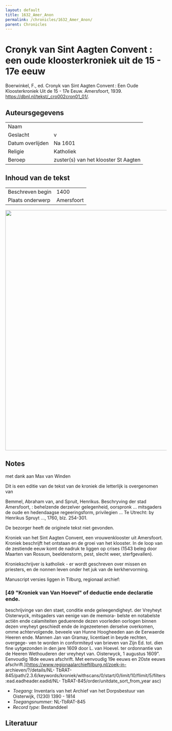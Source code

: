```yaml
---
layout: default
title: 1632_Amer_Anon
permalink: /chronicles/1632_Amer_Anon/
parent: Chronicles
--- 
```



# Cronyk van Sint Aagten Convent : een oude kloosterkroniek uit de 15 - 17e eeuw 

Boerwinkel, F., ed. Cronyk van Sint Aagten Convent : Een Oude Kloosterkroniek Uit de 15 - 17e Eeuw. Amersfoort, 1939. https://dbnl.nl/tekst/_cro002cron01_01/. 

## Auteursgegevens 

| | | 
| --------------- | --------------- | 
| Naam |   | 
| Geslacht | v | 
| Datum overlijden | Na 1601 | 
| Religie | Katholiek | 
| Beroep | zuster(s) van het klooster St Aagten | 

## Inhoud van de tekst 

| | | 
| --------------- | --------------- | 
| Beschreven begin | 1400 | 
| Plaats onderwerp | Amersfoort | 

[<img src="..\..\barplots_chronicles\1632_Amer_Anon.jpg" width="750"/>](..\..\barplots_chronicles\1632_Amer_Anon.jpg) 

## Notes 

met dank aan Max van Winden

Dit is een editie van de tekst van de kroniek die letterlijk is overgenomen
van

Bemmel, Abraham van, and Spruit, Henrikus. Beschryving der stad Amersfoort, :
behelzende derzelver gelegenheid, oorspronk ... mitsgaders de oude en
hedendaagse regeeringsform, privilegien ... Te Utrecht: by Henrikus Spruyt
..., 1760, blz. 254-301.

De bezorger heeft de originele tekst niet gevonden.

Kroniek van het Sint Aagten Convent, een vrouwenklooster uit Amersfoort.
Kroniek beschrijft het ontstaan en de groei van het klooster. In de loop van
de zestiende eeuw komt de nadruk te liggen op crises (1543 beleg door Maarten
van Rossum, beeldenstorm, pest, slecht weer, sterfgevallen).

Kroniekschrijver is katholiek - er wordt geschreven over missen en priesters,
en de nonnen leven onder het juk van de kerkhervorming.

Manuscript versies liggen in Tilburg, regionaal archief:

### [49 "Kroniek van Van Hoevel" of deductie ende declaratie ende.
beschrijvinge van den staet, conditie ende geleegendigheyt. der Vreyheyt
Oisterwyck, mitsgaders van eenige van de memora- belste en notabelste actiën
ende calamiteiten geduerende dezen voorleden oorlogen binnen dezen vreyheyt
geschiedt ende de ingezeetenen derselve overkomen, omme achtervolgende.
beveele van Hunne Hoogheeden aan de Eerwaerde Heeren ende. Mannen Jan van
Gramay, licentiaet in beyde rechten, overgege- ven te worden in conformiteyd
van brieven van Zijn Ed. tot. dien fine uytgezonden in den jare 1609 door L.
van Hoevel. ter ordonnantie van de Heeren Wethouderen der vreyheyt van.
Oisterwyck, 1 augustus 1609". Eenvoudig 18de eeuws afschrift. Met eenvoudig
19e eeuws en 20ste eeuws
afschrift.](https://www.regionaalarchieftilburg.nl/zoek-in-
archieven/?/details/NL-
TbRAT-845/path/2.3.6/keywords/kroniek/withscans/0/start/0/limit/10/flimit/5/filters:ead.eadheader.eadid/NL-
TbRAT-845/order/unitdate_sort_from_year asc)



  * _Toegang:_ Inventaris van het Archief van het Dorpsbestuur van Oisterwijk, (1230) 1390 - 1814 
  * _Toegangsnummer:_ NL-TbRAT-845 
  * _Record type:_ Bestanddeel 



## Literatuur 

